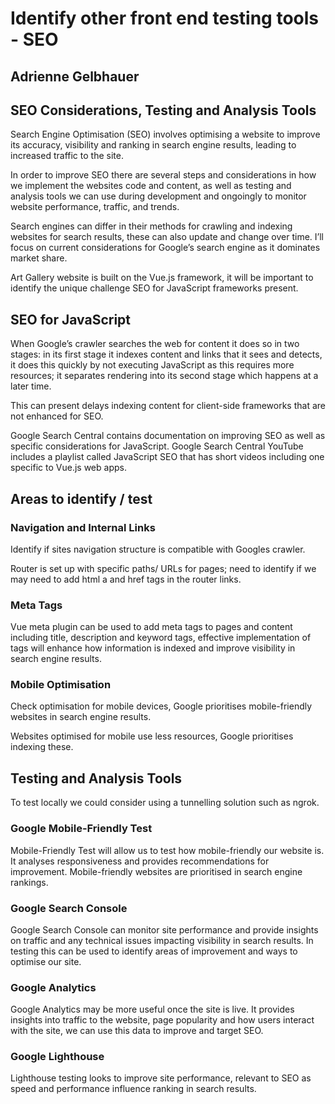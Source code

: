 # Identify other front end testing tools - SEO

## Adrienne Gelbhauer

## SEO Considerations, Testing and Analysis Tools

Search Engine Optimisation (SEO) involves optimising a website to improve its accuracy, visibility
and ranking in search engine results, leading to increased traffic to the site.

In order to improve SEO there are several steps and considerations in how we implement the websites
code and content, as well as testing and analysis tools we can use during development and ongoingly
to monitor website performance, traffic, and trends.

Search engines can differ in their methods for crawling and indexing websites for search results,
these can also update and change over time. I’ll focus on current considerations for Google’s search
engine as it dominates market share.

Art Gallery website is built on the Vue.js framework, it will be important to identify the unique
challenge SEO for JavaScript frameworks present.

## SEO for JavaScript

When Google’s crawler searches the web for content it does so in two stages: in its first stage it
indexes content and links that it sees and detects, it does this quickly by not executing JavaScript
as this requires more resources; it separates rendering into its second stage which happens at a
later time.

This can present delays indexing content for client-side frameworks that are not enhanced for SEO.

Google Search Central contains documentation on improving SEO as well as specific considerations for
JavaScript. Google Search Central YouTube includes a playlist called JavaScript SEO that has short
videos including one specific to Vue.js web apps.

## Areas to identify / test

### Navigation and Internal Links

Identify if sites navigation structure is compatible with Googles crawler.

Router is set up with specific paths/ URLs for pages; need to identify if we may need to add html a
and href tags in the router links.

### Meta Tags

Vue meta plugin can be used to add meta tags to pages and content including title, description and
keyword tags, effective implementation of tags will enhance how information is indexed and improve
visibility in search engine results.

### Mobile Optimisation

Check optimisation for mobile devices, Google prioritises mobile-friendly websites in search engine
results.

Websites optimised for mobile use less resources, Google prioritises indexing these.

## Testing and Analysis Tools

To test locally we could consider using a tunnelling solution such as ngrok.

### Google Mobile-Friendly Test

Mobile-Friendly Test will allow us to test how mobile-friendly our website is. It analyses
responsiveness and provides recommendations for improvement. Mobile-friendly websites are
prioritised in search engine rankings.

### Google Search Console

Google Search Console can monitor site performance and provide insights on traffic and any technical
issues impacting visibility in search results. In testing this can be used to identify areas of
improvement and ways to optimise our site.

### Google Analytics

Google Analytics may be more useful once the site is live. It provides insights into traffic to the
website, page popularity and how users interact with the site, we can use this data to improve and
target SEO.

### Google Lighthouse

Lighthouse testing looks to improve site performance, relevant to SEO as speed and performance
influence ranking in search results.
